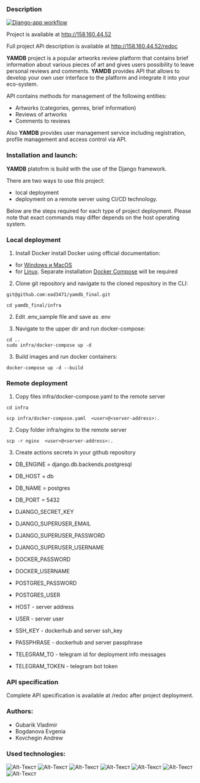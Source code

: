 ### Description
[![Django-app workflow](https://github.com/ead3471/yamdb_final/actions/workflows/yamdb_workflow.yaml/badge.svg)](https://github.com/ead3471/yamdb_final/actions/workflows/yamdb_workflow.yaml)

Project is available at http://158.160.44.52

Full project APi description is available at http://158.160.44.52/redoc

**YAMDB** project is a popular artworks review platform that contains brief information about various pieces of art and gives users possibility to leave personal reviews and comments.
**YAMDB** provides API that allows to develop your own user interface to the platform and integrate it into your eco-system.

API contains methods for management of the following entities:
- Artworks (categories, genres, brief information)
- Reviews of artworks
- Comments to reviews

Also **YAMDB** provides user management service including registration, profile management and access control via API.

### Installation and launch:

**YAMDB** platofrm is build with the use of the Django framework.

There are two ways to use this project:
 - local deployment
 - deployment on a remote server using CI/CD technology.
 
Below are the steps required for each type of project deployment. Please note that exact commands may differ depends on the host operating system.

### Local deployment

1. Install Docker
install Docker using official documentation:
- for [Windows и MacOS](https://www.docker.com/products/docker-desktop)
- for [Linux](https://docs.docker.com/engine/install/ubuntu/). Separate installation [Docker Compose](https://docs.docker.com/compose/install/) will be required


2. Clone git repository and navigate to the cloned repository in the CLI:

```
git@github.com:ead3471/yamdb_final.git
```

```
cd yamdb_final/infra
```

2. Edit .env_sample file and save as .env

3. Navigate to the upper dir and run docker-compose:

```
cd ..
sudo infra/docker-compose up -d
```

3. Build images and run docker containers:

```
docker-compose up -d --build
```

### Remote deployment
1. Copy files infra/docker-compose.yaml to the remote server

```
cd infra
```

```
scp infra/docker-compose.yaml  <user>@<server-address>:.
```
2. Copy folder infra/nginx to the remote server 
```
scp -r nginx  <user>@<server-address>:.
```

3. Create actions secrets in your github repository

 - DB_ENGINE = django.db.backends.postgresql
 - DB_HOST = db
 - DB_NAME = postgres
 - DB_PORT = 5432

 - DJANGO_SECRET_KEY
 - DJANGO_SUPERUSER_EMAIL
 - DJANGO_SUPERUSER_PASSWORD
 - DJANGO_SUPERUSER_USERNAME

 - DOCKER_PASSWORD
 - DOCKER_USERNAME

 - POSTGRES_PASSWORD
 - POSTGRES_USER

 - HOST - server address
 - USER - server user
 - SSH_KEY - dockerhub and server ssh_key
 - PASSPHRASE - dockerhub and server passphrase

 - TELEGRAM_TO - telegram id for deployment info messages
 - TELEGRAM_TOKEN - telegram bot token



### API specification

Complete API specification is available at /redoc after project deployment.

### Authors:
 - Gubarik Vladimir
 - Bogdanova Evgenia
 - Kovchegin Andrew


### Used technologies:
![Alt-Текст](https://img.shields.io/badge/python-3.7-blue)
![Alt-Текст](https://img.shields.io/badge/django-2.2.16-blue)
![Alt-Текст](https://img.shields.io/badge/djangorestframework-3.12.4-blue)
![Alt-Текст](https://img.shields.io/badge/docker-20.10.23-blue)
![Alt-Текст](https://img.shields.io/badge/docker-compose-blue)
![Alt-Текст](https://img.shields.io/badge/nginx-1.21.3-blue)
![Alt-Текст](https://img.shields.io/badge/gunicorn-20.0.4-blue)